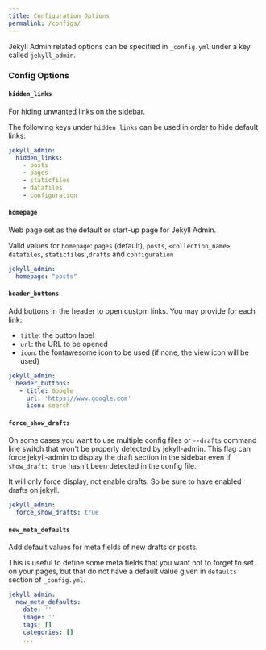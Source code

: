 ```yaml
---
title: Configuration Options
permalink: /configs/
--- 
```


Jekyll Admin related options can be specified in `_config.yml`
under a key called `jekyll_admin`.

### Config Options

#### `hidden_links`

For hiding unwanted links on the sidebar. 

The following keys under `hidden_links` can be used in order to hide default links:

```yaml
jekyll_admin:
  hidden_links:
    - posts
    - pages
    - staticfiles
    - datafiles
    - configuration
```

#### `homepage`

Web page set as the default or start-up page for Jekyll Admin.

Valid values for `homepage`: `pages` (default), `posts`, `<collection_name>`,
`datafiles`, `staticfiles` ,`drafts` and `configuration`

```yaml
jekyll_admin:
  homepage: "posts"
```


#### `header_buttons`

Add buttons in the header to open custom links. You may provide for each link:
- `title`: the button label
- `url`: the URL to be opened
- `icon`: the fontawesome icon to be used (if none, the view icon will be used)

```yaml
jekyll_admin:
  header_buttons:
   - title: Google
     url: 'https://www.google.com'
     icon: search
```


#### `force_show_drafts`

On some cases you want to use multiple config files or `--drafts` command line switch that won't be properly
detected by jekyll-admin. This flag can force jekyll-admin to display the draft section in the sidebar
even if `show_draft: true` hasn't been detected in the config file.

It will only force display, not enable drafts. So be sure to have enabled drafts on jekyll.

```yaml
jekyll_admin:
  force_show_drafts: true
```
#### `new_meta_defaults`

Add default values for meta fields of new drafts or posts.

This is useful to define some meta fields that you want not to forget to set on your pages, but that do not have a default value given in `defaults` section of `_config.yml`.

```yaml
jekyll_admin:
  new_meta_defaults:
    date: ''
    image: ''
    tags: []
    categories: []
    ...
```



